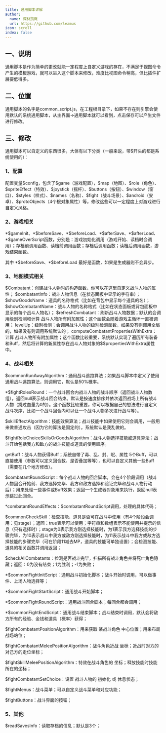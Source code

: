 ```yaml
---
title: 通用脚本详解
author:
  name: 深林孤鹰
  url: https://github.com/leamus
icon: scroll
index: false
---
```



## 一、说明

通用脚本是作为简单的更改就能一定程度上自定义游戏的存在，不满足于视图命令产生的模板游戏，就可以进入这个脚本来修改，难度比视图命令稍高，但比插件扩展要低得多。

## 二、位置

通用脚本的名字是common_script.js，在工程根目录下，如果不存在则引擎会使用默认的系统通用脚本，从主界面->通用脚本就可以看到，点击保存可以产生文件进行修改。

## 三、修改

通用脚本可以自定义的东西很多，大体有以下分类（一般来说，带\$开头的都是系统使用的）：

### 1、配置

配置变量\$config，包含了\$game（游戏配置），\$map（地图）、\$role（角色）、\$spriteEffect（特效）、\$joystick（摇杆）、\$buttons（按钮）、\$window（窗口）、\$styles（样式）、\$names（名称）、\$fight（战斗场景）、\$android（安卓）、\$protoObjects（4个根对象属性）等，修改这些可以一定程度上对游戏进行自定义风格。

### 2、游戏相关

\*\$gameInit、\*\$beforeSave、\*\$beforeLoad、\*\$afterSave、\*\$afterLoad、\*\$gameOverScript函数，分别是：游戏初始化调用（游戏开始、读档时会调用）；存档前调用函数、读档前调用函数；存档后调用函数；读档后调用函数，游戏结束函数。

其中 *\$beforeSave、\*\$beforeLoad 最好是函数，如果是生成器则不会异步。

### 3、地图模式相关

\$Combatant：创建战斗人物时的构造函数，你可以在这里自定义战斗人物的属性；
\$combatantInfo：战斗人物信息（在状态面板中显示的字符串）；
\$showGoodsName：道具的名称格式（比如在背包中显示每个道具的名）；
\$showCombatantName：战斗人物的名称格式（比如在状态面板或背包面板中显示的每个战斗人物名）；
\$refreshCombatant：刷新战斗人物数据；默认的会调用级别检测和计算 战斗人物所有附加属性；这个函数会随着游戏主循环一直被调用；
levelUp：级别检测；会调用战斗人物的级别检测函数，如果没有则调用全局的，如果没有则调用系统默认的；
computeCombatantPropertiesWithExtra：计算 战斗人物所有附加属性；这个函数比较重要，系统默认实现了遍历所有装备和Buff，然后将计算的新属性存在战斗人物对象的\$\$propertiesWithExtra属性中。

### 4、战斗相关

\$commonRunAwayAlgorithm：通用战斗逃跑算法；如果战斗脚本中定义了使用通用战斗逃跑算法，则调用它，默认是50%概率。

\*\$fightRolesRound：一个战斗回合内战斗人物的战斗顺序（返回战斗人物数组），返回null表示战斗回合结束。默认是按速度排序并依次返回战场上所有战斗人物（跳过血量为0的）。这个函数比较重要，你可以根据自己的想法进行自定义战斗次序，比如一个战斗回合内可以让一个战斗人物多次进行战斗等）。

\$skillEffectAlgorithm：技能效果算法；战斗技能中如果使用它则会调用，一般用来做普通攻击（因为它的算法是固定的）。系统默认是我乱做的。

\$fightRoleChoiceSkillsOrGoodsAlgorithm：战斗人物选择技能或道具算法；战斗开始包括我方和敌方的战斗技能或道具的使用顺序。

getBuff：战斗人物获得Buff；系统自带了毒、乱、封、眠、属性 5个Buff，可以直接使用（参数可以定义回合数、是否叠加等等），也可以自定义其他一些Buff（需要在几个地方修改）。

\$combatantRoundScript：每个战斗人物的回合脚本，会在4个阶段调用（战斗人物回合开始前、我方选择完毕、我方和敌方选择和验证完毕和战斗人物行动后）；用来处理一些事件或Buff效果；返回一个生成器对象用来执行，返回null表示跳过此回合。

\*combatantRoundEffects：\$combatantRoundScript调用，处理的具体代码；

\$commonCheckSkill：检查技能、道具是否可在战斗中使用（有4个阶段会调用：见stage）；返回：true表示可以使用；字符串和数组表示不能使用并提示的信息（只有选择时）；stage为0表示我方刚选择技能时，为1表示我方选择技能的步骤完毕，为10表示战斗中我方或敌方刚选择技能时，为11表示战斗中我方或敌方选择技能的步骤完毕（可在阶段11减去MP，道具的技能可单独设置）；会检测技能、道具的相关函数并调用返回；

\$checkAllCombatants：检测是否战斗完毕，扫描所有战斗角色并将死亡角色隐藏；返回：0为没有结束；1为胜利；-1为失败；

\*\$commonFightInitScript：通用战斗初始化脚本；战斗开始时调用，可以做事件、上场人物选择等；

\*\$commonFightStartScript：通用战斗开始脚本；

\*\$commonFightRoundScript：通用战斗回合脚本；每回合都会调用；

\*\$commonFightEndScript：通用战斗结束脚本；战斗结束时调用，默认会将敌方所有的经验、金钱和道具（概率）获得；

\$fightCombatantPositionAlgorithm：用来获取 某战斗角色 中心位置；用来布局战场站位；

\$fightCombatantMeleePositionAlgorithm：战斗角色近战 坐标；近战时对方的对己方的走位坐标；

\$fightSkillMeleePositionAlgorithm：特效在战斗角色的 坐标；释放技能时技能所在的坐标；

\$fightCombatantSetChoice：设置 战斗人物的 初始化 或 休息状态；

\$fightMenus：战斗菜单；可以自定义战斗菜单和对应功能；

\$fightButtons：战斗界面的按钮；

### 5、其他

\$readSavesInfo：读取存档的信息；默认是3个；

<Catalog />
